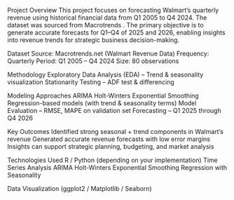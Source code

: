 Project Overview
This project focuses on forecasting Walmart’s quarterly revenue using historical financial data from Q1 2005 to Q4 2024. The dataset was sourced from Macrotrends
. The primary objective is to generate accurate forecasts for Q1–Q4 of 2025 and 2026, enabling insights into revenue trends for strategic business decision-making.

Dataset
Source: Macrotrends.net (Walmart Revenue Data)
Frequency: Quarterly
Period: Q1 2005 – Q4 2024
Size: 80 observations

Methodology
Exploratory Data Analysis (EDA) – Trend & seasonality visualization
Stationarity Testing – ADF test & differencing

Modeling Approaches
ARIMA
Holt-Winters Exponential Smoothing
Regression-based models (with trend & seasonality terms)
Model Evaluation – RMSE, MAPE on validation set
Forecasting – Q1 2025 through Q4 2026

Key Outcomes
Identified strong seasonal + trend components in Walmart’s revenue
Generated accurate revenue forecasts with low error margins
Insights can support strategic planning, budgeting, and market analysis

Technologies Used
R / Python (depending on your implementation)
Time Series Analysis
ARIMA
Holt-Winters Exponential Smoothing
Regression with Seasonality

Data Visualization (ggplot2 / Matplotlib / Seaborn)
